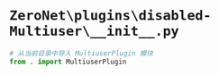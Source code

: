 # `ZeroNet\plugins\disabled-Multiuser\__init__.py`

```py
# 从当前目录中导入 MultiuserPlugin 模块
from . import MultiuserPlugin
```